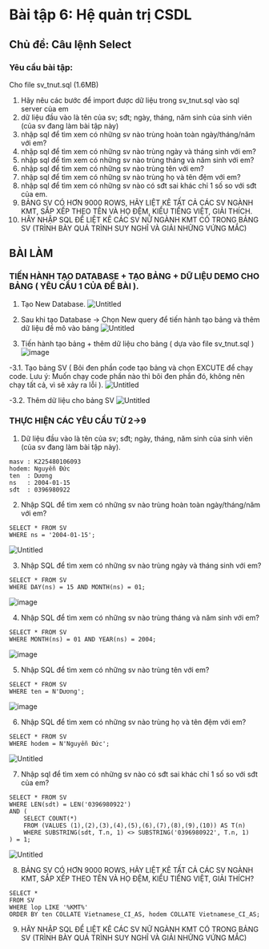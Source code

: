 # Bài tập 6: Hệ quản trị CSDL
## Chủ đề: Câu lệnh Select
### Yêu cầu bài tập: 
Cho file sv_tnut.sql (1.6MB)
1. Hãy nêu các bước để import được dữ liệu trong sv_tnut.sql vào sql server của em
2. dữ liệu đầu vào là tên của sv; sđt; ngày, tháng, năm sinh của sinh viên (của sv đang làm bài tập này)
3. nhập sql để tìm xem có những sv nào trùng hoàn toàn ngày/tháng/năm với em?
4. nhập sql để tìm xem có những sv nào trùng ngày và tháng sinh với em?
5. nhập sql để tìm xem có những sv nào trùng tháng và năm sinh với em?
6. nhập sql để tìm xem có những sv nào trùng tên với em?
7. nhập sql để tìm xem có những sv nào trùng họ và tên đệm với em?
8. nhập sql để tìm xem có những sv nào có sđt sai khác chỉ 1 số so với sđt của em.
9. BẢNG SV CÓ HƠN 9000 ROWS, HÃY LIỆT KÊ TẤT CẢ CÁC SV NGÀNH KMT, SẮP XẾP THEO TÊN VÀ HỌ ĐỆM, KIỂU TIẾNG  VIỆT, GIẢI THÍCH.
10. HÃY NHẬP SQL ĐỂ LIỆT KÊ CÁC SV NỮ NGÀNH KMT CÓ TRONG BẢNG SV (TRÌNH BÀY QUÁ TRÌNH SUY NGHĨ VÀ GIẢI NHỮNG VỨNG MẮC)

## BÀI LÀM
### TIẾN HÀNH TẠO DATABASE + TẠO BẢNG + DỮ LIỆU DEMO CHO BẢNG ( YÊU CẦU 1 CỦA ĐỀ BÀI ).
1. Tạo New Database.
![Untitled](https://github.com/user-attachments/assets/da8c3c70-2a77-4ec8-8b83-2e1e5bbe86a0)

2. Sau khi tạo Database -> Chọn New query để tiến hành tạo bảng và thêm dữ liệu đề mô vào bảng
![Untitled](https://github.com/user-attachments/assets/eefbb20a-7cd9-47d7-b412-210564e4a402)

3. Tiến hành tạo bảng + thêm dữ liệu cho bảng ( dựa vào file sv_tnut.sql )
![image](https://github.com/user-attachments/assets/94cb69bc-25eb-4a74-a80e-3a13fc4c4d07)

-3.1. Tạo bảng SV ( Bôi đen phần code tạo bảng và chọn EXCUTE để chạy code. Lưu ý: Muốn chạy code phần nào thì bôi đen phần đó, không nên chạy tất cả, vì sẽ xảy ra lỗi ).
![Untitled](https://github.com/user-attachments/assets/3d8b576f-b285-4257-8352-7767372c679f)

-3.2. Thêm dữ liệu cho bảng SV
![Untitled](https://github.com/user-attachments/assets/fef4302b-3bd9-4942-8663-5550f7b99ef8)

### THỰC HIỆN CÁC YÊU CẦU TỪ 2->9 
1. Dữ liệu đầu vào là tên của sv; sđt; ngày, tháng, năm sinh của sinh viên (của sv đang làm bài tập này).
```
masv : K225480106093
hodem: Nguyễn Đức
ten  : Dương
ns   : 2004-01-15
sđt  : 0396980922
```

2. Nhập SQL để tìm xem có những sv nào trùng hoàn toàn ngày/tháng/năm với em?
```
SELECT * FROM SV
WHERE ns = '2004-01-15';
```
![Untitled](https://github.com/user-attachments/assets/2f55e06d-cc0b-4042-9b6e-4f538075d448)

3. Nhập SQL để tìm xem có những sv nào trùng ngày và tháng sinh với em?
```
SELECT * FROM SV
WHERE DAY(ns) = 15 AND MONTH(ns) = 01;
```
![image](https://github.com/user-attachments/assets/38e48f65-ad81-4723-9ac4-1f743c6b4281)

4. Nhập SQL để tìm xem có những sv nào trùng tháng và năm sinh với em?
```
SELECT * FROM SV
WHERE MONTH(ns) = 01 AND YEAR(ns) = 2004;
```
![image](https://github.com/user-attachments/assets/ff555cb7-b991-4a8c-bfb4-c53fe9471d74)

5. Nhập SQL để tìm xem có những sv nào trùng tên với em?
```
SELECT * FROM SV
WHERE ten = N'Dương';
```
![image](https://github.com/user-attachments/assets/d9271f2e-bf48-4ddf-94f5-ebe74d713243)

6. Nhập SQL để tìm xem có những sv nào trùng họ và tên đệm với em?
```
SELECT * FROM SV
WHERE hodem = N'Nguyễn Đức';
```
![Untitled](https://github.com/user-attachments/assets/f6351dd8-ef92-4a71-a79e-a48970a0ca0e)

7. Nhập sql để tìm xem có những sv nào có sđt sai khác chỉ 1 số so với sđt của em?
```
SELECT * FROM SV
WHERE LEN(sdt) = LEN('0396980922')
AND (
    SELECT COUNT(*) 
    FROM (VALUES (1),(2),(3),(4),(5),(6),(7),(8),(9),(10)) AS T(n)
    WHERE SUBSTRING(sdt, T.n, 1) <> SUBSTRING('0396980922', T.n, 1)
) = 1;
```
![Untitled](https://github.com/user-attachments/assets/ffea5731-dee3-4b48-bdd0-b494ebec40d9)

8. BẢNG SV CÓ HƠN 9000 ROWS, HÃY LIỆT KÊ TẤT CẢ CÁC SV NGÀNH KMT, SẮP XẾP THEO TÊN VÀ HỌ ĐỆM, KIỂU TIẾNG  VIỆT, GIẢI THÍCH?
```
SELECT * 
FROM SV
WHERE lop LIKE '%KMT%'
ORDER BY ten COLLATE Vietnamese_CI_AS, hodem COLLATE Vietnamese_CI_AS;
```

9. HÃY NHẬP SQL ĐỂ LIỆT KÊ CÁC SV NỮ NGÀNH KMT CÓ TRONG BẢNG SV (TRÌNH BÀY QUÁ TRÌNH SUY NGHĨ VÀ GIẢI NHỮNG VỨNG MẮC)
